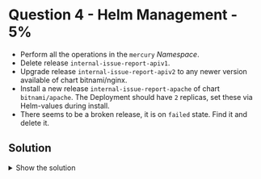# Question 4 - Helm Management - 5%

- Perform all the operations in the `mercury` *Namespace*.
- Delete release `internal-issue-report-apiv1`.
- Upgrade release `internal-issue-report-apiv2` to any newer version available of chart bitnami/nginx.
- Install a new release `internal-issue-report-apache` of chart `bitnami/apache`. The Deployment should have `2` replicas, set these via Helm-values during install.
- There seems to be a broken release, it is on `failed` state. Find it and delete it.

## Solution

<details>
  <summary>Show the solution</summary>

### List Helm releases on mercury namespace

```shell
helm -n mercury ls
NAME                            NAMESPACE       REVISION        UPDATED                                 STATUS          CHART           APP VERSION
internal-issue-report-apiv1     mercury         1               2024-12-13 10:00:40.120005001 -0500 -05 deployed        nginx-18.2.4    1.27.2     
internal-issue-report-apiv2     mercury         1               2024-12-13 10:00:42.038539298 -0500 -05 deployed        nginx-18.2.5    1.27.2     
internal-issue-report-apiv3     mercury         1               2024-12-13 10:13:15.645517385 -0500 -05 failed          nginx-18.2.5    1.27.2
```

## Delete release internal-issue-report-apiv1

```shell
helm -n mercury delete internal-issue-report-apiv1
release "internal-issue-report-apiv1" uninstalled
```

## Upgrade the release internal-issue-report-apiv2

### List the repositories

```shell
helm repo list
NAME            URL                                              
metrics-server  https://kubernetes-sigs.github.io/metrics-server/
nginx-chart     https://thegodeveloper.github.io/gd-charts/      
ingress-nginx   https://kubernetes.github.io/ingress-nginx       
metallb         https://metallb.github.io/metallb                
bitnami         https://charts.bitnami.com/bitnami
```

### Search Nginx in the repos

The release `internal-issue-report-apiv2` is on version `18.2.5` and the latest release in the repo is `18.3.1`.

```shell
helm search repo bitnami/nginx
NAME                                    CHART VERSION   APP VERSION     DESCRIPTION                                       
bitnami/nginx                           18.3.1          1.27.3          NGINX Open Source is a web server that can be a...
bitnami/nginx-ingress-controller        11.6.0          1.11.3          NGINX Ingress Controller is an Ingress controll...
bitnami/nginx-intel                     2.1.15          0.4.9           DEPRECATED NGINX Open Source for Intel is a lig...
```

### Upgrade the release internal-issue-report-apiv2 to the latest version

```shell
helm -n mercury upgrade internal-issue-report-apiv2 bitnami/nginx
Release "internal-issue-report-apiv2" has been upgraded. Happy Helming!
NAME: internal-issue-report-apiv2
LAST DEPLOYED: Fri Dec 13 10:26:26 2024
NAMESPACE: mercury
STATUS: deployed
REVISION: 2
TEST SUITE: None
NOTES:
CHART NAME: nginx
CHART VERSION: 18.3.1
APP VERSION: 1.27.3
...
```
### Check release

Check that release `internal-issue-report-apiv2` change from version `18.2.5` to `18.3.1`.

```shell
helm -n mercury ls
NAME                            NAMESPACE       REVISION        UPDATED                                 STATUS          CHART           APP VERSION
internal-issue-report-apiv2     mercury         2               2024-12-13 10:26:26.022928089 -0500 -05 deployed        nginx-18.3.1    1.27.3     
internal-issue-report-apiv3     mercury         1               2024-12-13 10:13:15.645517385 -0500 -05 failed          nginx-18.2.5    1.27.2
```

## Install the release internal-issue-report-apache

### Get the Helm chart values

```shell
helm show values bitnami/apache | grep replica
## @param replicaCount Number of replicas of the Apache deployment
replicaCount: 1
## @param autoscaling.minReplicas Minimum number of Apache replicas
## @param autoscaling.maxReplicas Maximum number of Apache replicas
```

```shell
helm -n mercury install internal-issue-report-apache bitnami/apache --set replicaCount=2
NAME: internal-issue-report-apache
LAST DEPLOYED: Fri Dec 13 10:35:41 2024
NAMESPACE: mercury
STATUS: deployed
REVISION: 1
TEST SUITE: None
NOTES:
CHART NAME: apache
CHART VERSION: 11.3.0
APP VERSION: 2.4.62
...
```

### Check the release

Validate if release `internal-issue-report-apache` is on `deployed` state.

```shell
helm -n mercury ls
NAME                            NAMESPACE       REVISION        UPDATED                                 STATUS          CHART           APP VERSION
internal-issue-report-apache    mercury         1               2024-12-13 10:35:41.416842758 -0500 -05 deployed        apache-11.3.0   2.4.62     
internal-issue-report-apiv2     mercury         2               2024-12-13 10:26:26.022928089 -0500 -05 deployed        nginx-18.3.1    1.27.3     
internal-issue-report-apiv3     mercury         1               2024-12-13 10:13:15.645517385 -0500 -05 failed          nginx-18.2.5    1.27.2
```

## Find a release on failed state and delete it

### List the releases

The release `internal-issue-report-apiv3` is on `failed` state.

```shell
helm -n mercury ls
NAME                            NAMESPACE       REVISION        UPDATED                                 STATUS          CHART           APP VERSION
internal-issue-report-apache    mercury         1               2024-12-13 10:35:41.416842758 -0500 -05 deployed        apache-11.3.0   2.4.62     
internal-issue-report-apiv2     mercury         2               2024-12-13 10:26:26.022928089 -0500 -05 deployed        nginx-18.3.1    1.27.3     
internal-issue-report-apiv3     mercury         1               2024-12-13 10:13:15.645517385 -0500 -05 failed          nginx-18.2.5    1.27.2
```

### Delete the release internal-issue-report-apiv3

```shell
helm -n mercury delete internal-issue-report-apiv3
release "internal-issue-report-apiv3" uninstalled
```

### Check the releases again

```shell
helm -n mercury ls
NAME                            NAMESPACE       REVISION        UPDATED                                 STATUS          CHART           APP VERSION
internal-issue-report-apache    mercury         1               2024-12-13 10:35:41.416842758 -0500 -05 deployed        apache-11.3.0   2.4.62     
internal-issue-report-apiv2     mercury         2               2024-12-13 10:26:26.022928089 -0500 -05 deployed        nginx-18.3.1    1.27.3
```

## Resources

- [Helm Cheat Sheet](https://helm.sh/docs/intro/cheatsheet/)

</details>